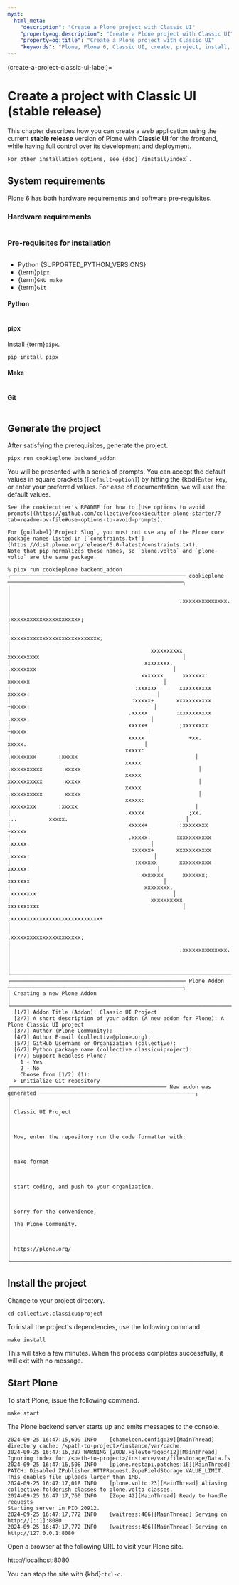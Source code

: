 ```yaml
---
myst:
  html_meta:
    "description": "Create a Plone project with Classic UI"
    "property=og:description": "Create a Plone project with Classic UI"
    "property=og:title": "Create a Plone project with Classic UI"
    "keywords": "Plone, Plone 6, Classic UI, create, project, install, cookiecutter"
---
```



(create-a-project-classic-ui-label)=

# Create a project with Classic UI (stable release)

This chapter describes how you can create a web application using the current **stable release** version of Plone with **Classic UI** for the frontend, while having full control over its development and deployment.

```{seealso}
For other installation options, see {doc}`/install/index`.
```


## System requirements

Plone 6 has both hardware requirements and software pre-requisites.


### Hardware requirements

```{include} /_inc/_hardware-requirements.md
```

### Pre-requisites for installation

```{include} ../volto/contributing/install-operating-system.md
```

-   Python {SUPPORTED_PYTHON_VERSIONS}
-   {term}`pipx`
-   {term}`GNU make`
-   {term}`Git`


#### Python

```{include} /_inc/_install-python.md
```


#### pipx

Install {term}`pipx`.

```shell
pip install pipx
```


#### Make

```{include} ../volto/contributing/install-make.md
```


#### Git

```{include} ../volto/contributing/install-git.md
```


## Generate the project

After satisfying the prerequisites, generate the project.

```shell
pipx run cookieplone backend_addon
```

You will be presented with a series of prompts.
You can accept the default values in square brackets (`[default-option]`) by hitting the {kbd}`Enter` key, or enter your preferred values.
For ease of documentation, we will use the default values.

```{tip}
See the cookiecutter's README for how to [Use options to avoid prompts](https://github.com/collective/cookiecutter-plone-starter/?tab=readme-ov-file#use-options-to-avoid-prompts).
```

```{important}
For {guilabel}`Project Slug`, you must not use any of the Plone core package names listed in [`constraints.txt`](https://dist.plone.org/release/6.0-latest/constraints.txt).
Note that pip normalizes these names, so `plone.volto` and `plone-volto` are the same package.
```

```console
% pipx run cookieplone backend_addon
╭─────────────────────────────────────────────────────── cookieplone ───────────────────────────────────────────────────────╮
│                                                                                                                           │
│                                                     .xxxxxxxxxxxxxx.                                                      │
│                                                 ;xxxxxxxxxxxxxxxxxxxxxx;                                                  │
│                                              ;xxxxxxxxxxxxxxxxxxxxxxxxxxxx;                                               │
│                                            xxxxxxxxxx              xxxxxxxxxx                                             │
│                                          xxxxxxxx.                    .xxxxxxxx                                           │
│                                         xxxxxxx      xxxxxxx:            xxxxxxx                                          │
│                                       :xxxxxx       xxxxxxxxxx             xxxxxx:                                        │
│                                      :xxxxx+       xxxxxxxxxxx              +xxxxx:                                       │
│                                     .xxxxx.        :xxxxxxxxxx               .xxxxx.                                      │
│                                     xxxxx+          ;xxxxxxxx                 +xxxxx                                      │
│                                     xxxxx              +xx.                    xxxxx.                                     │
│                                    xxxxx:                      .xxxxxxxx       :xxxxx                                     │
│                                    xxxxx                      .xxxxxxxxxx       xxxxx                                     │
│                                    xxxxx                      xxxxxxxxxxx       xxxxx                                     │
│                                    xxxxx                      .xxxxxxxxxx       xxxxx                                     │
│                                    xxxxx:                      .xxxxxxxx       :xxxxx                                     │
│                                    .xxxxx              ;xx.       ...          xxxxx.                                     │
│                                     xxxxx+          :xxxxxxxx                 +xxxxx                                      │
│                                     .xxxxx.        :xxxxxxxxxx               .xxxxx.                                      │
│                                      :xxxxx+       xxxxxxxxxxx              ;xxxxx:                                       │
│                                       :xxxxxx       xxxxxxxxxx             xxxxxx:                                        │
│                                         xxxxxxx      xxxxxxx;            xxxxxxx                                          │
│                                          xxxxxxxx.                    .xxxxxxxx                                           │
│                                            xxxxxxxxxx              xxxxxxxxxx                                             │
│                                              ;xxxxxxxxxxxxxxxxxxxxxxxxxxxx+                                               │
│                                                 ;xxxxxxxxxxxxxxxxxxxxxx;                                                  │
│                                                     .xxxxxxxxxxxxxx.                                                      │
│                                                                                                                           │
╰───────────────────────────────────────────────────────────────────────────────────────────────────────────────────────────╯
╭─────────────────────────────────────────────────────── Plone Addon ───────────────────────────────────────────────────────╮
│ Creating a new Plone Addon                                                                                                │
╰───────────────────────────────────────────────────────────────────────────────────────────────────────────────────────────╯
  [1/7] Addon Title (Addon): Classic UI Project
  [2/7] A short description of your addon (A new addon for Plone): A Plone Classic UI project
  [3/7] Author (Plone Community): 
  [4/7] Author E-mail (collective@plone.org): 
  [5/7] GitHub Username or Organization (collective): 
  [6/7] Python package name (collective.classicuiproject): 
  [7/7] Support headless Plone?
    1 - Yes
    2 - No
    Choose from [1/2] (1): 
 -> Initialize Git repository
╭───────────────────────────────────────────────── New addon was generated ─────────────────────────────────────────────────╮
│                                                                                                                           │
│ Classic UI Project                                                                                                        │
│                                                                                                                           │
│ Now, enter the repository run the code formatter with:                                                                    │
│                                                                                                                           │
│ make format                                                                                                               │
│                                                                                                                           │
│ start coding, and push to your organization.                                                                              │
│                                                                                                                           │
│ Sorry for the convenience,                                                                                                │
│ The Plone Community.                                                                                                      │
│                                                                                                                           │
│ https://plone.org/                                                                                                        │
╰───────────────────────────────────────────────────────────────────────────────────────────────────────────────────────────╯
```

## Install the project

Change to your project directory.

```shell
cd collective.classicuiproject
```

To install the project's dependencies, use the following command.

```shell
make install
```

This will take a few minutes.
When the process completes successfully, it will exit with no message.


## Start Plone

To start Plone, issue the following command.

```shell
make start
```

The Plone backend server starts up and emits messages to the console.

```console
2024-09-25 16:47:15,699 INFO    [chameleon.config:39][MainThread] directory cache: /<path-to-project>/instance/var/cache.
2024-09-25 16:47:16,387 WARNING [ZODB.FileStorage:412][MainThread] Ignoring index for /<path-to-project>/instance/var/filestorage/Data.fs
2024-09-25 16:47:16,508 INFO    [plone.restapi.patches:16][MainThread] PATCH: Disabled ZPublisher.HTTPRequest.ZopeFieldStorage.VALUE_LIMIT. This enables file uploads larger than 1MB.
2024-09-25 16:47:17,018 INFO    [plone.volto:23][MainThread] Aliasing collective.folderish classes to plone.volto classes.
2024-09-25 16:47:17,760 INFO    [Zope:42][MainThread] Ready to handle requests
Starting server in PID 20912.
2024-09-25 16:47:17,772 INFO    [waitress:486][MainThread] Serving on http://[::1]:8080
2024-09-25 16:47:17,772 INFO    [waitress:486][MainThread] Serving on http://127.0.0.1:8080
```

Open a browser at the following URL to visit your Plone site.

http://localhost:8080

You can stop the site with {kbd}`ctrl-c`.
